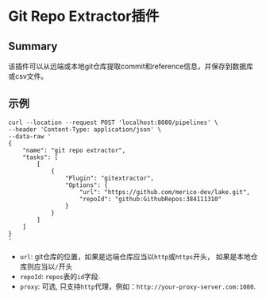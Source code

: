 # Git Repo Extractor插件

## Summary

该插件可以从远端或本地git仓库提取commit和reference信息，并保存到数据库或csv文件。

## 示例

```
curl --location --request POST 'localhost:8080/pipelines' \
--header 'Content-Type: application/json' \
--data-raw '
{
    "name": "git repo extractor",
    "tasks": [
        [
            {
                "Plugin": "gitextractor",
                "Options": {
                    "url": "https://github.com/merico-dev/lake.git",
                    "repoId": "github:GithubRepos:384111310"
                }
            }
        ]
    ]
}
'
```
- `url`: git仓库的位置，如果是远端仓库应当以`http`或`https`开头， 如果是本地仓库则应当以`/`开头
- `repoId`: `repos`表的`id`字段.
- `proxy`: 可选, 只支持`http`代理，例如：`http://your-proxy-server.com:1080`.
